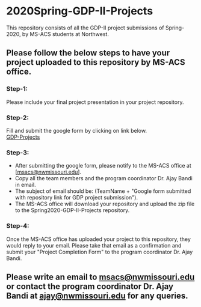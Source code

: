 # 2020Spring-GDP-II-Projects
This repository consists of all the GDP-II project submissions of Spring-2020, by MS-ACS students at Northwest.

## Please follow the below steps to have your project uploaded to this repository by MS-ACS office.  

### Step-1:
Please include your final project presentation in your project repository.

### Step-2:
Fill and submit the google form by clicking on link below.  
[GDP-Projects](https://docs.google.com/forms/d/e/1FAIpQLSdh5fvaYHy0B5aS-x5pzRU_W5cOrrh01vXZE6FBt1A18e-9PA/viewform)

### Step-3:
* After submitting the google form, please notify to the MS-ACS office at [msacs@nwmissouri.edu].
* Copy all the team members and the program coordinator Dr. Ajay Bandi in email. 
* The subject of email should be: (TeamName + "Google form submitted with repository link for GDP project submission"). 
* The MS-ACS office will download your repository and upload the zip file to the Spring2020-GDP-II-Projects repository.

### Step-4:
Once the MS-ACS office has uploaded your project to this repository, they would reply to your email. Please take that email as a confirmation and submit your "Project Completion Form" to the program coordinator Dr. Ajay Bandi.

## Please write an email to msacs@nwmissouri.edu or contact the program coordinator Dr. Ajay Bandi at ajay@nwmissouri.edu for any queries.
